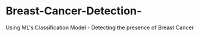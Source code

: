 # Breast-Cancer-Detection-
Using ML's Classification Model - Detecting the presence of Breast Cancer
